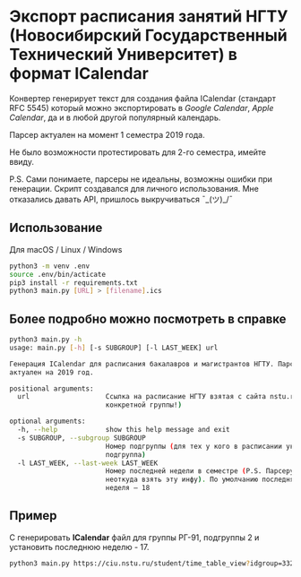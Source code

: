 # Экспорт расписания занятий НГТУ (Новосибирский Государственный Технический Университет) в формат ICalendar
Конвертер генерирует текст для создания файла ICalendar (стандарт RFC 5545) который можно экспортировать в _Google Calendar_, _Apple Calendar_, да и в любой
другой популярный календарь.

Парсер актуален на момент 1 семестра 2019 года.  

Не было возможности протестировать для 2-го семестра, имейте ввиду.
  
P.S.
Сами понимаете, парсеры не идеальны, возможны ошибки при генерации. Скрипт создавался для личного использования. Мне отказались давать API, пришлось выкручиваться ¯\_(ツ)_/¯

## Использование
Для macOS / Linux / Windows
```bash
python3 -m venv .env
source .env/bin/acticate
pip3 install -r requirements.txt
python3 main.py [URL] > [filename].ics
```


## Более подробно можно посмотреть в справке
```bash
python3 main.py -h
usage: main.py [-h] [-s SUBGROUP] [-l LAST_WEEK] url

Генерация ICalendar для расписания бакалавров и магистрантов НГТУ. Парсер
актуален на 2019 год.

positional arguments:
  url                   Ссылка на расписание НГТУ взятая с сайта nstu.ru (для
                        конкретной группы!)

optional arguments:
  -h, --help            show this help message and exit
  -s SUBGROUP, --subgroup SUBGROUP
                        Номер подгруппы (для тех у кого в расписании указана
                        подгруппа)
  -l LAST_WEEK, --last-week LAST_WEEK
                        Номер последней недели в семестре (P.S. Парсеру
                        неоткуда взять эту инфу). По умолчанию последняя
                        неделя – 18
```

## Пример
С генерировать **ICalendar** файл для группы РГ-91, подгруппы 2 и установить последнюю неделю - 17.
```bash
python3 main.py https://ciu.nstu.ru/student/time_table_view?idgroup=33281&fk_timetable=40065 -s 2 -l 17 > РГ-91.ics

```
